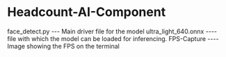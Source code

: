 # Headcount-AI-Component

face_detect.py --- Main driver file for the model
ultra_light_640.onnx ---- file with which the model can be loaded for inferencing. 
FPS-Capture ---- Image showing the FPS on the terminal
